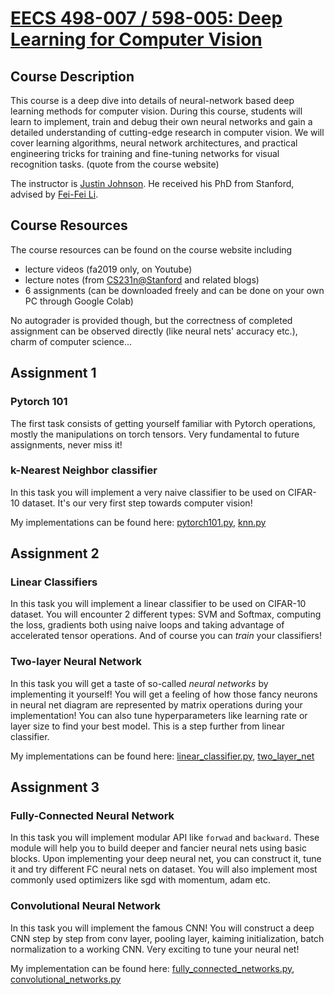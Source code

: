 
# [EECS 498-007 / 598-005: Deep Learning for Computer Vision](https://web.eecs.umich.edu/~justincj/teaching/eecs498/FA2019/)

## Course Description

This course is a deep dive into details of neural-network based deep learning methods for computer vision. During this course, students will learn to implement, train and debug their own neural networks and gain a detailed understanding of cutting-edge research in computer vision. We will cover learning algorithms, neural network architectures, and practical engineering tricks for training and fine-tuning networks for visual recognition tasks. (quote from the course website)

The instructor is [Justin Johnson](https://cs.stanford.edu/people/jcjohns/). He received his PhD from Stanford, advised by [Fei-Fei Li](https://profiles.stanford.edu/fei-fei-li).

## Course Resources

The course resources can be found on the course website including

- lecture videos (fa2019 only, on Youtube)
- lecture notes (from [CS231n@Stanford](https://cs231n.github.io) and related blogs)
- 6 assignments (can be downloaded freely and can be done on your own PC through Google Colab)

No autograder is provided though, but the correctness of completed assignment can be observed directly (like neural nets' accuracy etc.), charm of computer science...

## Assignment 1

### Pytorch 101

The first task consists of getting yourself familiar with Pytorch operations, mostly the manipulations on torch tensors. Very fundamental to future assignments, never miss it!

### k-Nearest Neighbor classifier

In this task you will implement a very naive classifier to be used on CIFAR-10 dataset. It's our very first step towards computer vision!

My implementations can be found here:
[pytorch101.py](./A1/pytorch101.py), [knn.py](./A1/knn.py)

## Assignment 2

### Linear Classifiers

In this task you will implement a linear classifier to be used on CIFAR-10 dataset. You will encounter 2 different types: SVM and Softmax, computing the loss, gradients both using naive loops and taking advantage of accelerated tensor operations. And of course you can *train* your classifiers!

### Two-layer Neural Network

In this task you will get a taste of so-called *neural networks* by implementing it yourself! You will get a feeling of how those fancy neurons in neural net diagram are represented by matrix operations during your implementation! You can also tune hyperparameters like learning rate or layer size to find your best model. This is a step further from linear classifier.

My implementations can be found here:
[linear_classifier.py](./A2/linear_classifier.py), [two_layer_net](./A2/two_layer_net.py)

## Assignment 3

### Fully-Connected Neural Network

In this task you will implement modular API like `forwad` and `backward`. These module will help you to build deeper and fancier neural nets using basic blocks. Upon implementing your deep neural net, you can construct it, tune it and try different FC neural nets on dataset. You will also implement most commonly used optimizers like sgd with momentum, adam etc.

### Convolutional Neural Network

In this task you will implement the famous CNN! You will construct a deep CNN step by step from conv layer, pooling layer, kaiming initialization, batch normalization to a working CNN. Very exciting to tune your neural net!

My implementation can be found here:
[fully_connected_networks.py](./A3/fully_connected_networks.py), [convolutional_networks.py](./A3/convolutional_networks.py)
